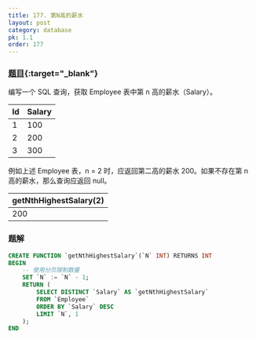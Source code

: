 ```yaml
---
title: 177. 第N高的薪水
layout: post
category: database
pk: 1.1
order: 177
---
```


### [题目](https://leetcode-cn.com/problems/nth-highest-salary/){:target="_blank"}
编写一个 SQL 查询，获取 Employee 表中第 n 高的薪水（Salary）。

| Id | Salary |
|:---|:---|
| 1  | 100    |
| 2  | 200    |
| 3  | 300    |
例如上述 Employee 表，n = 2 时，应返回第二高的薪水 200。如果不存在第 n 高的薪水，那么查询应返回 null。

| getNthHighestSalary(2) |
|:---|
| 200                 |


### 题解

```sql
CREATE FUNCTION `getNthHighestSalary`(`N` INT) RETURNS INT
BEGIN
    -- 使用分页限制数量
    SET `N` := `N` - 1;
    RETURN (
        SELECT DISTINCT `Salary` AS `getNthHighestSalary`
        FROM `Employee`
        ORDER BY `Salary` DESC
        LIMIT `N`, 1
    );
END
```
